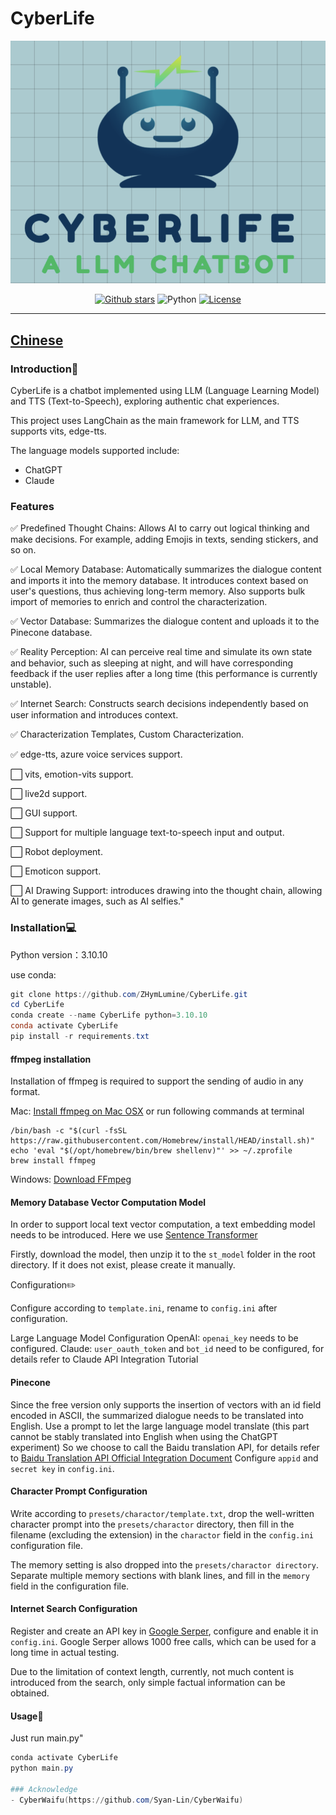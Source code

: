 # CyberLife
![cover](assets/cover.png)

<p align="center">
  <a href="https://github.com/ZHymLumine/CyberLife/stargazers"><img src="https://img.shields.io/github/stars/ZHymLumine/CyberLife?color=cd7373&amp;logo=github&amp;style=for-the-badge" alt="Github stars"></a>
  <img src="https://img.shields.io/badge/Python-3.10.10-blue?style=for-the-badge&logo=Python&logoColor=white&color=cd7373" alt="Python">
  <a href="./LICENSE"><img src="https://img.shields.io/github/license/Syan-Lin/CyberWaifu?&amp;color=cd7373&amp;style=for-the-badge" alt="License"></a>
</p>


---

## [Chinese](README.md)

### Introduction🔎

CyberLife is a chatbot implemented using LLM (Language Learning Model) and TTS (Text-to-Speech), exploring authentic chat experiences.

This project uses LangChain as the main framework for LLM, and TTS supports vits, edge-tts.

The language models supported include:
- ChatGPT
- Claude

### Features
✅ Predefined Thought Chains: Allows AI to carry out logical thinking and make decisions. For example, adding Emojis in texts, sending stickers, and so on.

✅ Local Memory Database: Automatically summarizes the dialogue content and imports it into the memory database. It introduces context based on user's questions, thus achieving long-term memory. Also supports bulk import of memories to enrich and control the characterization.

✅ Vector Database: Summarizes the dialogue content and uploads it to the Pinecone database.

✅ Reality Perception: AI can perceive real time and simulate its own state and behavior, such as sleeping at night, and will have corresponding feedback if the user replies after a long time (this performance is currently unstable).

✅ Internet Search: Constructs search decisions independently based on user information and introduces context.

✅ Characterization Templates, Custom Characterization.

✅ edge-tts, azure voice services support.

⬜ vits, emotion-vits support.

⬜ live2d support.

⬜ GUI support.

⬜ Support for multiple language text-to-speech input and output.

⬜ Robot deployment.

⬜ Emoticon support.

⬜ AI Drawing Support: introduces drawing into the thought chain, allowing AI to generate images, such as AI selfies."

### Installation💻

Python version：3.10.10

use conda:
```powershell
git clone https://github.com/ZHymLumine/CyberLife.git
cd CyberLife
conda create --name CyberLife python=3.10.10
conda activate CyberLife
pip install -r requirements.txt
```

#### ffmpeg installation
Installation of ffmpeg is required to support the sending of audio in any format.

Mac: [Install ffmpeg on Mac OSX](https://macappstore.org/ffmpeg/) or run following commands at terminal
```
/bin/bash -c "$(curl -fsSL https://raw.githubusercontent.com/Homebrew/install/HEAD/install.sh)"
echo 'eval "$(/opt/homebrew/bin/brew shellenv)"' >> ~/.zprofile
brew install ffmpeg
```

Windows: [Download FFmpeg](https://ffmpeg.org/download.html#build-windows)

#### Memory Database Vector Computation Model
In order to support local text vector computation, a text embedding model needs to be introduced. Here we use [Sentence Transformer](https://github.com/UKPLab/sentence-transformers)

Firstly, download the model, then unzip it to the `st_model` folder in the root directory. If it does not exist, please create it manually.

Configuration✏️

Configure according to `template.ini`, rename to `config.ini` after configuration.

Large Language Model Configuration
OpenAI: `openai_key` needs to be configured.
Claude: `user_oauth_token` and `bot_id` need to be configured, for details refer to Claude API Integration Tutorial


#### Pinecone
Since the free version only supports the insertion of vectors with an id field encoded in ASCII, the summarized dialogue needs to be translated into English. Use a prompt to let the large language model translate (this part cannot be stably translated into English when using the ChatGPT experiment)
So we choose to call the Baidu translation API, for details refer to [Baidu Translation API Official Integration Document](https://fanyi-api.baidu.com/doc/13)
Configure `appid` and `secret key` in `config.ini`.

#### Character Prompt Configuration
Write according to `presets/charactor/template.txt`, drop the well-written character prompt into the `presets/charactor` directory, then fill in the filename (excluding the extension) in the `charactor` field in the `config.ini` configuration file.

The memory setting is also dropped into the `presets/charactor directory`. Separate multiple memory sections with blank lines, and fill in the `memory` field in the configuration file.

#### Internet Search Configuration
Register and create an API key in [Google Serper](https://serper.dev/), configure and enable it in `config.ini`. Google Serper allows 1000 free calls, which can be used for a long time in actual testing.

Due to the limitation of context length, currently, not much content is introduced from the search, only simple factual information can be obtained.

#### Usage🎉
Just run main.py"

```powershell
conda activate CyberLife
python main.py

### Acknowledge
- CyberWaifu(https://github.com/Syan-Lin/CyberWaifu)
```

